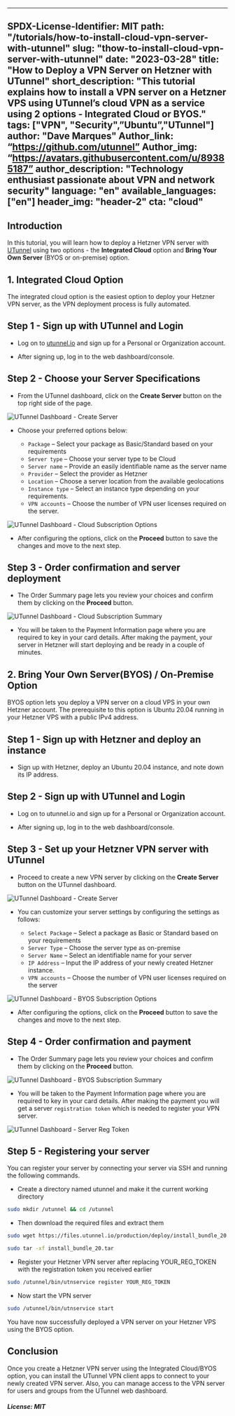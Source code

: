 ---
SPDX-License-Identifier: MIT
 path: "/tutorials/how-to-install-cloud-vpn-server-with-utunnel"
 slug: "thow-to-install-cloud-vpn-server-with-utunnel"
 date: "2023-03-28"
 title: "How to Deploy a VPN Server on Hetzner with UTunnel"
 short_description: "This tutorial explains how to install a VPN server on a Hetzner VPS using UTunnel’s cloud VPN as a service using 2 options - Integrated Cloud or BYOS." 
 tags: ["VPN", "Security",”Ubuntu”,"UTunnel"]
 author: "Dave Marques"
 Author_link: “https://github.com/utunnel”
 Author_img: “https://avatars.githubusercontent.com/u/89385187”
 author_description: "Technology enthusiast passionate about VPN and network security"
 language: "en"
 available_languages: ["en"]
 header_img: "header-2"
 cta: "cloud"
 ---

## Introduction

In this tutorial, you will learn how to deploy a Hetzner VPN server with [UTunnel](https://www.utunnel.io/) using two options - the **Integrated Cloud** option and **Bring Your Own Server** (BYOS or on-premise) option.

## 1. Integrated Cloud Option

The integrated cloud option is the easiest option to deploy your Hetzner VPN server, as the VPN deployment process is fully automated.

## Step 1 - Sign up with UTunnel and Login

* Log on to [utunnel.io](https://www.utunnel.io/) and sign up for a Personal or Organization account.

* After signing up, log in to the web dashboard/console.

## Step 2 - Choose your Server Specifications

* From the UTunnel dashboard, click on the **Create Server** button on the top right side of the page.

![UTunnel Dashboard - Create Server](images/utunnel-dashboard_1.jpeg)

* Choose your preferred options below:

  * `Package` – Select your package as Basic/Standard based on your requirements
  * `Server type` – Choose your server type to be Cloud
  * `Server name` – Provide an easily identifiable name as the server name
  * `Provider` – Select the provider as Hetzner
  * `Location` – Choose a server location from the available geolocations
  * `Instance type` – Select an instance type depending on your requirements.
  * `VPN accounts` –  Choose the number of VPN user licenses required on the server.

![UTunnel Dashboard - Cloud Subscription Options](images/utunnel-dashboard_2.jpeg)

* After configuring the options, click on the **Proceed** button to save the changes and move to the next step.

## Step 3 - Order confirmation and server deployment

* The Order Summary page lets you review your choices and confirm them by clicking on the **Proceed** button.

![UTunnel Dashboard - Cloud Subscription Summary](images/utunnel-dashboard_3.jpeg)

* You will be taken to the Payment Information page where you are required to key in your card details. After making the payment, your server in Hetzner will start deploying and be ready in a couple of minutes.

## 2. Bring Your Own Server(BYOS) / On-Premise Option

BYOS option lets you deploy a VPN server on a cloud VPS in your own Hetzner account. The prerequisite to this option is Ubuntu 20.04 running in your Hetzner VPS with a public IPv4 address.

## Step 1 - Sign up with Hetzner and deploy an instance

* Sign up with Hetzner, deploy an Ubuntu 20.04 instance, and note down its IP address.

## Step 2 - Sign up with UTunnel and Login

* Log on to utunnel.io and sign up for a Personal or Organization account.

* After signing up, log in to the web dashboard/console.

## Step 3 - Set up your Hetzner VPN server with UTunnel

* Proceed to create a new VPN server by clicking on the **Create Server** button on the UTunnel dashboard.

![UTunnel Dashboard - Create Server](images/utunnel-dashboard_1.jpeg)

* You can customize your server settings by configuring the settings as follows:

  * `Select Package` – Select a package as Basic or Standard based on your requirements
  * `Server Type` – Choose the server type as on-premise
  * `Server Name` – Select an identifiable name for your server
  * `IP Address` – Input the IP address of your newly created Hetzner instance.
  * `VPN accounts` – Choose the number of VPN user licenses required on the server

![UTunnel Dashboard - BYOS Subscription Options](images/utunnel-dashboard_4.jpeg)

* After configuring the options, click on the **Proceed** button to save the changes and move to the next step.

## Step 4 - Order confirmation and payment

* The Order Summary page lets you review your choices and confirm them by clicking on the **Proceed** button.

![UTunnel Dashboard - BYOS Subscription Summary](images/utunnel-dashboard_5.jpeg)

* You will be taken to the Payment Information page where you are required to key in your card details. After making the payment you will get a server `registration token` which is needed to register your VPN server.

![UTunnel Dashboard - Server Reg Token](images/utunnel-dashboard_6.jpeg)

## Step 5 - Registering your server

You can register your server by connecting your server via SSH and running the following commands.

* Create a directory named utunnel and make it the current working directory

```bash
sudo mkdir /utunnel && cd /utunnel
```

* Then download the required files and extract them

```bash
sudo wget https://files.utunnel.io/production/deploy/install_bundle_20.tar
```

```bash
sudo tar -xf install_bundle_20.tar
```

* Register your Hetzner VPN server after replacing YOUR_REG_TOKEN with the registration token you received earlier

```bash
sudo /utunnel/bin/utnservice register YOUR_REG_TOKEN
```

* Now start the VPN server

```bash
sudo /utunnel/bin/utnservice start
```

You have now successfully deployed a VPN server on your Hetzner VPS using the BYOS option.

## Conclusion

Once you create a Hetzner VPN server using the Integrated Cloud/BYOS option, you can install the UTunnel VPN client apps to connect to your newly created VPN server. Also, you can manage access to the VPN server for users and groups from the UTunnel web dashboard.

##### License: MIT

<!--
 
Contributor's Certificate of Origin
 
By making a contribution to this project, I certify that:
 
(a) The contribution was created in whole or in part by me and I have
 	the right to submit it under the license indicated in the file; or
 
(b) The contribution is based upon previous work that, to the best of my
 	knowledge, is covered under an appropriate license and I have the
 	right under that license to submit that work with modifications,
 	whether created in whole or in part by me, under the same license
 	(unless I am permitted to submit under a different license), as
 	indicated in the file; or
 
(c) The contribution was provided directly to me by some other person
 	who certified (a), (b) or (c) and I have not modified it.
 
(d) I understand and agree that this project and the contribution are
 	public and that a record of the contribution (including all personal
 	information I submit with it, including my sign-off) is maintained
 	indefinitely and may be redistributed consistent with this project
 	or the license(s) involved.
 
Signed-off-by: Dave Marques <dave@utunnel.io>
 
-->
